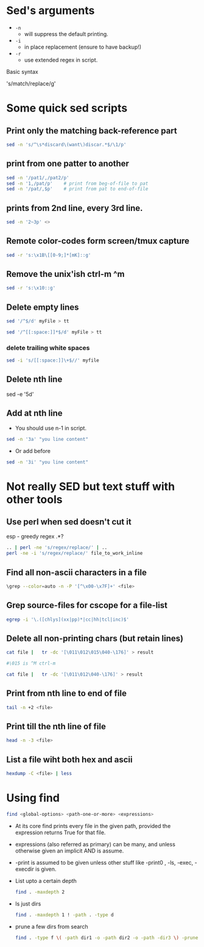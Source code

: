 # Sed's arguments

* `-n` 
    * will suppress the default printing.
* `-i` 
    * in place replacement (ensure to have backup!)
* `-r` 
    * use extended regex in script.

Basic syntax

's/match/replace/g'

# Some quick sed scripts

## Print only the matching back-reference part

```sh
sed -n 's/^\s*discard\(want\)discar.*$/\1/p'
```

## print from one patter to another

```sh
sed -n '/pat1/,/pat2/p'
sed -n '1,/pat/p'    # print from beg-of-file to pat
sed -n '/pat/,$p'    # print from pat to end-of-file
```

## prints from 2nd line, every 3rd line.

```sh
sed -n '2~3p' <>
```

## Remote color-codes form screen/tmux capture

```sh
sed -r 's:\x1B\[[0-9;]*[mK]::g'
```

## Remove the unix'ish ctrl-m ^m

```sh
sed -r 's:\x10::g'
```

## Delete empty lines

```sh
sed '/^$/d' myFile > tt

sed '/^[[:space:]]*$/d' myFile > tt
```

### delete trailing white spaces

```sh
sed -i 's/[[:space:]]\+$//' myfile
```

## Delete nth line

sed -e '5d'

## Add at nth line

* You should use n-1 in script.

```sh
sed -n '3a' "you line content"
```

* Or add before

```sh
sed -n '3i' "you line content"
```

# Not really SED but text stuff with other tools

## Use perl when sed doesn't cut it

esp - greedy regex .*?

```sh
.. | perl -ne 's/regex/replace/' | ..
perl -ne -i 's/regex/replace/' file_to_work_inline
```

## Find all non-ascii characters in a file

```sh
\grep --color=auto -n -P '[^\x00-\x7F]+' <file>
```

## Grep source-files for cscope for a file-list

```sh
egrep -i '\.([chlys](xx|pp)*|cc|hh|tcl|inc)$'
```

## Delete all non-printing chars (but retain lines)

```sh
cat file |   tr -dc '[\011\012\015\040-\176]' > result

#\015 is ^M ctrl-m

cat file |   tr -dc '[\011\012\040-\176]' > result
```

## Print from nth line to end of file

```sh
tail -n +2 <file>
```

## Print till the nth line of file

```sh
head -n -3 <file>
```

## List a file wiht both hex and ascii

```sh
hexdump -C <file> | less
```

# Using find

```sh
find <global-options> <path-one-or-more> <expressions>
```

* At its core find prints every file in the given path, provided the expression returns True for that file.
* expressions (also referred as primary) can be many, and unless otherwise given an implicit AND is assume.
* -print is assumed to be given unless other stuff like -print0 , -ls, -exec, -execdir is given.

* List upto a certain depth
    ```sh
    find . -maxdepth 2
    ```
* ls just dirs
    ```sh
    find . -maxdepth 1 ! -path . -type d
    ```
* prune a few dirs from search
    ```sh
    find . -type f \( -path dir1 -o -path dir2 -o -path -dir3 \) -prune -o -print
    ```
